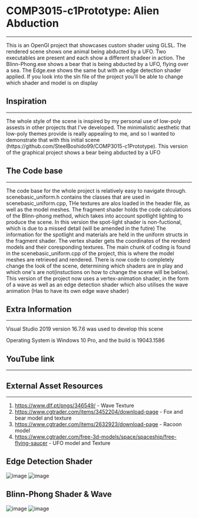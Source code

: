 # COMP3015-c1Prototype: Alien  Abduction
---
<p>This is an OpenGl project that showcases custom shader using GLSL. The rendered scene shows one animal being abducted by a UFO. Two executables are present and each show a different shadeer in action. The Blinn-Phong.exe shows a bear that is being abducted by a UFO, flying over a sea. The Edge.exe shows the same but with an edge detection shader applied. If you look into the sln file of the project you'll be able to change which shader and model is on display</p>

## Inspiration
---
<p> The whole style of the scene is inspired by my personal use of low-poly assests in other projects that I've developed. The minimalistic aesthetic that low-poly themes provide is really appealing to me, and so I wanted to demonstrate that with this initial scene (https://github.com/SteelBoshido99/COMP3015-c1Prototype). This version of the graphical project shows a bear being abducted by a UFO</p> 

## The Code base
---
<p> The code base for the whole project is relatively easy to navigate through. scenebasic_uniform.h contains the classes that are used in scenebasic_uniform.cpp, THe textures are alos loaded in the header file, as well as the model meshes. The fragment shader holds the code calculations of the Blinn-phong method, which takes into account spotlight lighting to produce the scene. In this version the spot-light shader is non-fuctional, which is due to a missed detail (will be amended in the futire) The information for the spotlight and materials are held in the uniform structs in the fragment shader. The vertex shader gets the coordinates of the renderd models and their coresponding textures. The main chunk of coding is found in the scenebasic_uniform.cpp of the project, this is where the model meshes are retrieved and rendered. There is now code to completely change the look of the scene, determining which shaders are in play and which one's are not(instuctions on how to change the scene will be below). This version of the project now uses a vertex-animation shader, in the form of a wave as well as an edge detection shader which also utilises the wave animation (Has to have its own edge wave shader)</p>

## Extra Information
---
<p> Visual Studio 2019 version 16.7.6 was used to develop this scene </p> 
<p> Operating System is Windows 10 Pro, and the build is 19043.1586</p>

## YouTube link
---

 
## External Asset Resources
---
1. https://www.dlf.pt/pngs/346549/ - Wave Texture
3. https://www.cgtrader.com/items/3452204/download-page - Fox and bear model and texture
4. https://www.cgtrader.com/items/2632923/download-page - Racoon model
5. https://www.cgtrader.com/free-3d-models/space/spaceship/free-flying-saucer - UFO model and Texture

## Edge Detection Shader
![image](https://user-images.githubusercontent.com/55700855/169723197-f009d24b-398e-42f5-8c61-2ac8c15bd7b3.png)
![image](https://user-images.githubusercontent.com/55700855/169723214-23865090-8f9e-4e67-8d19-23bd779d8208.png)

## Blinn-Phong Shader & Wave
![image](https://user-images.githubusercontent.com/55700855/169723248-bce47698-8a7c-4638-ba45-c75fb006cc2b.png)
![image](https://user-images.githubusercontent.com/55700855/169723266-5918aedd-75da-4c49-9747-19759539ccf7.png)

